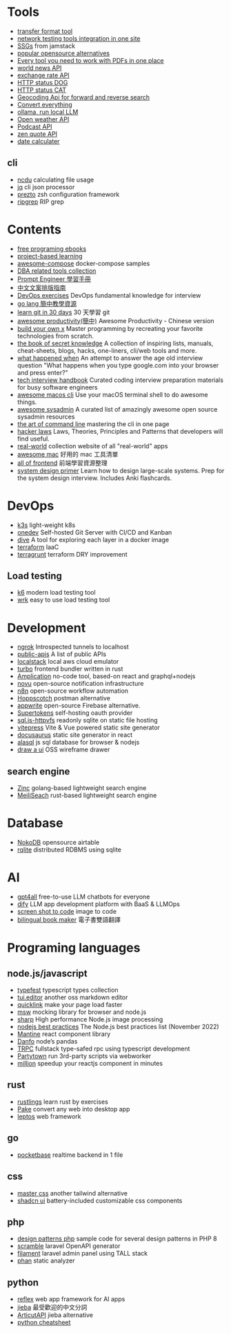 # Tools
- [transfer format tool](https://transform.tools/)
- [network testing tools integration in one site](https://www.nodecook.com/)
- [SSGs](https://jamstack.org/generators/) from jamstack
- [popular opensource alternatives](https://openalternative.co/)
- [Every tool you need to work with PDFs in one place](https://www.ilovepdf.com/)
- [world news API](https://worldnewsapi.com/)
- [exchange rate API](https://exchangeratesapi.io/)
- [HTTP status DOG](https://http.dog/)
- [HTTP status CAT](https://http.cat/)
- [Geocoding Api for forward and reverse search](https://geokeo.com/)
- [Convert everything](https://cloudconvert.com/)
- [ollama, run local LLM](https://ollama.com/)
- [Open weather API](https://openweathermap.org/api)
- [Podcast API](https://podcastindex-org.github.io)
- [zen quote API](https://zenquotes.io/)
- [date calculater](https://digidates.de/en/)

## cli
- [ncdu](https://formulae.brew.sh/formula/ncdu) calculating file usage
- [jq](https://github.com/jqlang/jq) cli json processor
- [prezto](https://github.com/sorin-ionescu/prezto) zsh configuration framework
- [ripgrep](https://github.com/BurntSushi/ripgrep) RIP grep

# Contents
- [free programing ebooks](https://github.com/aluismoya/EbookFoundation-free-programming-books)
- [project-based learning](https://github.com/practical-tutorials/project-based-learning)
- [awesome-compose](https://github.com/docker/awesome-compose) docker-compose samples
- [DBA related tools collection](https://github.com/mgramin/awesome-db-tools)
- [Prompt Engineer 學習手冊](https://github.com/dair-ai/Prompt-Engineering-Guide/tree/main)
- [中文文案排版指南](https://github.com/sparanoid/chinese-copywriting-guidelines)
- [DevOps exercises](https://github.com/bregman-arie/devops-exercises) DevOps fundamental knowledge for interview
- [go lang 簡中教學資源](https://github.com/0voice/Introduction-to-Golang)
- [learn git in 30 days](https://github.com/doggy8088/Learn-Git-in-30-days) 30 天學習 git
- [awesome productivity(簡中)](https://github.com/eastlakeside/awesome-productivity-cn) Awesome Productivity - Chinese version
- [build your own x](https://github.com/codecrafters-io/build-your-own-x) Master programming by recreating your favorite technologies from scratch.
- [the book of secret knowledge](https://github.com/trimstray/the-book-of-secret-knowledge) A collection of inspiring lists, manuals, cheat-sheets, blogs, hacks, one-liners, cli/web tools and more.
- [what happened when](https://github.com/alex/what-happens-when) An attempt to answer the age old interview question "What happens when you type google.com into your browser and press enter?"
- [tech interview handbook](https://github.com/yangshun/tech-interview-handbook) Curated coding interview preparation materials for busy software engineers
- [awesome macos cli](https://github.com/herrbischoff/awesome-macos-command-line) Use your macOS terminal shell to do awesome things.
- [awesome sysadmin](https://github.com/kahun/awesome-sysadmin) A curated list of amazingly awesome open source sysadmin resources
- [the art of command line](https://github.com/jlevy/the-art-of-command-line) mastering the cli in one page
- [hacker laws](https://github.com/dwmkerr/hacker-laws) Laws, Theories, Principles and Patterns that developers will find useful.
- [real-world](https://github.com/gothinkster/realworld) collection website of all "real-world" apps
- [awesome mac](https://github.com/jaywcjlove/awesome-mac) 好用的 mac 工具清單
- [all of frontend](https://github.com/KieSun/all-of-frontend) 前端學習資源整理
- [system design primer](https://github.com/donnemartin/system-design-primer) Learn how to design large-scale systems. Prep for the system design interview. Includes Anki flashcards.

# DevOps
- [k3s](https://github.com/k3s-io/k3s) light-weight k8s
- [onedev](https://github.com/theonedev/onedev) Self-hosted Git Server with CI/CD and Kanban
- [dive](https://github.com/wagoodman/dive) A tool for exploring each layer in a docker image
- [terraform](https://www.terraform.io/) IaaC
- [terragrunt](https://terragrunt.gruntwork.io/) terraform DRY improvement

## Load testing
- [k6](https://grafana.com/docs/k6/latest/) modern load testing tool
- [wrk](https://github.com/wg/wrk) easy to use load testing tool

# Development
- [ngrok](https://github.com/inconshreveable/ngrok) Introspected tunnels to localhost
- [public-apis](https://github.com/public-apis/public-apis) A list of public APIs
- [localstack](https://github.com/localstack/localstack) local aws cloud emulator
- [turbo](https://github.com/vercel/turbo) frontend bundler written in rust
- [Amplication](https://github.com/amplication/amplication) no-code tool, based-on react and graphql+nodejs
- [novu](https://github.com/novuhq/novu) open-source notification infrastructure
- [n8n](https://github.com/n8n-io/n8n) open-source workflow automation
- [Hoppscotch](https://github.com/hoppscotch/hoppscotch) postman alternative
- [appwrite](https://github.com/appwrite/appwrite) open-source Firebase alternative.
- [Supertokens](https://github.com/supertokens) self-hosting oauth provider
- [sql.js-httpvfs](https://github.com/phiresky/sql.js-httpvfs) readonly sqlite on static file hosting
- [vitepress](https://github.com/vuejs/vitepress) Vite & Vue powered static site generator
- [docusaurus](https://github.com/facebook/docusaurus) static site generator in react
- [alasql](https://github.com/AlaSQL/alasql) js sql database for browser & nodejs
- [draw a ui](https://github.com/SawyerHood/draw-a-ui) OSS wireframe drawer
## search engine
- [Zinc](https://github.com/prabhatsharma/zinc) golang-based lightweight search engine
- [MeiliSeach](https://github.com/meilisearch/meilisearch) rust-based lightweight search engine

# Database
- [NokoDB](https://github.com/nocodb/nocodb) opensource airtable
- [rqlite](https://github.com/rqlite/rqlite) distributed RDBMS using sqlite

# AI
- [gpt4all](https://github.com/nomic-ai/gpt4all) free-to-use LLM chatbots for everyone
- [dify](https://github.com/langgenius/dify) LLM app development platform with BaaS & LLMOps
- [screen shot to code](https://github.com/abi/screenshot-to-code) image to code
- [bilingual book maker](https://github.com/yihong0618/bilingual_book_maker) 電子書雙語翻譯

# Programing languages
## node.js/javascript
- [typefest](https://github.com/sindresorhus/type-fest) typescript types collection
- [tui.editor](https://github.com/nhn/tui.editor) another oss markdown editor
- [quicklink](https://github.com/GoogleChromeLabs/quicklink) make your page load faster
- [msw](https://github.com/mswjs/msw) mocking library for browser and node.js
- [sharp](https://github.com/lovell/sharp) High performance Node.js image processing
- [nodejs best practices](https://github.com/goldbergyoni/nodebestpractices) The Node.js best practices list (November 2022)
- [Mantine](https://mantine.dev/) react component library
- [Danfo](https://github.com/javascriptdata/danfojs) node’s pandas
- [TRPC](https://github.com/trpc/trpc) fullstack type-safed rpc using typescript development
- [Partytown](https://github.com/BuilderIO/partytown) run 3rd-party scripts via webworker
- [million](https://github.com/aidenybai/million) speedup your reactjs component in minutes

## rust
- [rustlings](https://github.com/rust-lang/rustlings) learn rust by exercises
- [Pake](https://github.com/tw93/Pake) convert any web into desktop app
- [leptos](https://github.com/leptos-rs/leptos) web framework

## go
- [pocketbase](https://github.com/pocketbase/pocketbase) realtime backend in 1 file

## css
- [master css](https://github.com/master-co/css) another tailwind alternative
- [shadcn ui](https://github.com/shadcn-ui/ui) battery-included customizable css components
## php
- [design patterns php](https://github.com/DesignPatternsPHP/DesignPatternsPHP) sample code for several design patterns in PHP 8
- [scramble](https://github.com/dedoc/scramble) laravel OpenAPI generator
- [filament](https://github.com/filamentphp/filament) laravel admin panel using TALL stack
- [phan](https://github.com/phan/phan) static analyzer

## python
- [reflex](https://github.com/reflex-dev/reflex) web app framework for AI apps
- [jieba](https://github.com/fxsjy/jieba) 最受歡迎的中文分詞
- [ArticutAPI](https://github.com/Droidtown/ArticutAPI) jieba alternative
- [python cheatsheet](https://github.com/gto76/python-cheatsheet)
